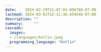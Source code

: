 ```yaml
---
date:    2024-02-29T21:07:03.006780-07:00
lastmod: 2024-03-01T22:11:36.659446-07:00
description: ""
summary:     ""
cascade:
  images:
  - /languages/kotlin.jpeg
  programming_language: "Kotlin"
---
```

